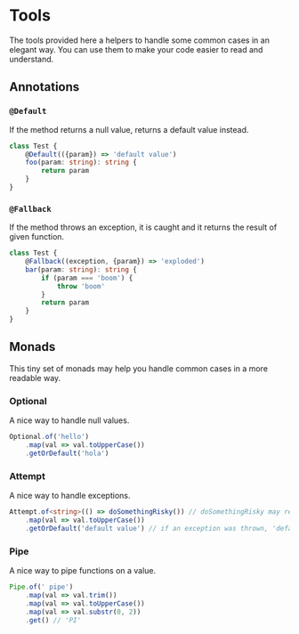 # Tools

The tools provided here a helpers to handle some common cases in an elegant way.
You can use them to make your code easier to read and understand.

## Annotations

### `@Default`

If the method returns a null value, returns a default value instead.

```ts
class Test {
    @Default(({param}) => 'default value')
    foo(param: string): string {
        return param
    }
}
```

### `@Fallback`

If the method throws an exception, it is caught and it returns the result of given function.

```ts
class Test {
    @Fallback((exception, {param}) => 'exploded')
    bar(param: string): string {
        if (param === 'boom') {
            throw 'boom'
        }
        return param
    }
}
```

## Monads

This tiny set of monads may help you handle common cases in a more readable way.

### Optional

A nice way to handle null values.

```ts
Optional.of('hello')
    .map(val => val.toUpperCase())
    .getOrDefault('hola')
```

### Attempt

A nice way to handle exceptions.

```ts
Attempt.of<string>(() => doSomethingRisky()) // doSomethingRisky may return a string or throw an exception
    .map(val => val.toUpperCase())
    .getOrDefault('default value') // if an exception was thrown, 'default value' is returned
```

### Pipe

A nice way to pipe functions on a value.

```ts
Pipe.of(' pipe')
    .map(val => val.trim())
    .map(val => val.toUpperCase())
    .map(val => val.substr(0, 2))
    .get() // 'PI'
```
